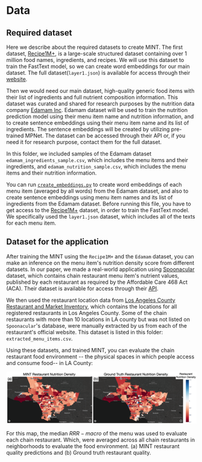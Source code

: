 # Data

## Required dataset

Here we describe about the required datasets to create MINT. The first dataset, [Recipe1M+](http://im2recipe.csail.mit.edu/), is a large-scale structured dataset containing over 1 million food names, ingredients, and recipes. We will use this dataset to train the FastText model, so we can create word embeddings for our main dataset. The full dataset(`layer1.json`) is available for access through their [website](http://im2recipe.csail.mit.edu/). 

Then we would need our main dataset, high-quality generic food items with their list of ingredients and full nutrient composition information. This dataset was curated and shared for research purposes by the nutrition data company [Edamam Inc](https://www.edamam.com/). Edamam dataset will be used to train the nutrition prediction model using their menu item name and nutrition information, and to create sentence embeddings using their menu item name and its list of ingredients. The sentence embeddings will be created by utilizing pre-trained MPNet. The dataset can be accessed through their API or, if you need it for research purpose, contact them for the full dataset.

In this folder, we included samples of the Edamam dataset `edamam_ingredients_sample.csv`, which includes the menu items and their ingredients, and `edamam_nutrition_sample.csv`, which includes the menu items and their nutrition information.

You can run [`create_embeddings.py`](https://github.com/alexdseo/mint/blob/main/data/create_embeddings.py) to create word embeddings of each menu item (averaged by all words) from the Edamam dataset, and also to create sentence embeddings using menu item names and its list of ingredients from the Edamam dataset. Before running this file, you have to get access to the [Recipe1M+](http://im2recipe.csail.mit.edu/) dataset, in order to train the FastText model. We specifically used the `layer1.json` dataset, which includes all of the texts for each menu item. 

<!---
## Language Models

- Model weights for **RecipeFT** can be downloaded [here](https://drive.google.com/drive/folders/16yGJUie7fu2ZdIwoRbHEGyQU4uLj9jlH)
- **RecipeBERT** can be downloaded through our huggingface repository [here](https://huggingface.co/alexdseo/RecipeBERT)
--->

## Dataset for the application

After training the MINT using the `Recipe1M+` and the `Edamam` dataset, you can make an inference on the menu item's nutrition density score from different datasets. In our paper, we made a real-world application using [Spoonacular](https://spoonacular.com/food-api) dataset, which contains chain restaurant menu item's nutrient values, published by each restaurant as required by the Affordable Care 468 Act (ACA). Their dataset is available for access through their [API](https://spoonacular.com/food-api).

We then used the restaurant location data from [Los Angeles County Restaurant and Market Inventory](https://data.lacounty.gov/), which contains the locations for all registered restaurants in Los Angeles County. Some of the chain restaurants with more than 10 locations in LA county but was not listed on `Spoonacular`'s database, were manually extracted by us from each of the restaurant's official website. This dataset is listed in this folder: `extracted_menu_items.csv`.

Using these datasets, and trained MINT, you can evaluate the chain restaurant food environment -- the physical spaces in which people access and consume food-- in LA County:

![Application to LA County data](https://github.com/alexdseo/mint/blob/main/figures/heatmap.png)

For this map, the median $RRR−macro$ of the menu was used to evaluate each chain restaurant. Which, were averaged across all chain restaurants in neighborhoods to evaluate the food environment. (a) MINT restaurant quality predictions and (b) Ground truth restaurant quality.

